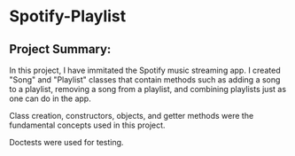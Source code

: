# Spotify-Playlist
## Project Summary:
In this project, I have immitated the Spotify music streaming app. I created "Song" and "Playlist" classes that contain methods such as adding a song to a playlist,
removing a song from a playlist, and combining playlists just as one can do in the app.

Class creation, constructors, objects, and getter methods were the fundamental concepts used in this project.

Doctests were used for testing.
